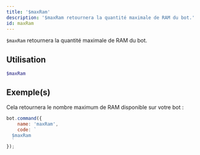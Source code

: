 ```yaml
---
title: '$maxRam'
description: '$maxRam retournera la quantité maximale de RAM du bot.'
id: maxRam
---
```


`$maxRam` retournera la quantité maximale de RAM du bot.

## Utilisation

```php
$maxRam
```

## Exemple(s)

Cela retournera le nombre maximum de RAM disponible sur votre bot :

```javascript
bot.command({
    name: 'maxRam',
    code: `
  $maxRam
  `
});
```
